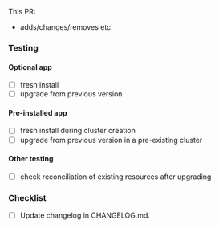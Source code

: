 <!--
Not all PRs will require all tests to be carried out. Refer to the
testing doc below and delete where appropriate.

https://intranet.giantswarm.io/docs/organizational-structure/teams/halo/app-testing/cert-manager/
-->

<!--
@app-squad-cert-manager will be automatically requested for review once
this PR has been submitted.
-->

This PR:

- adds/changes/removes etc

### Testing

#### Optional app

- [ ] fresh install
- [ ] upgrade from previous version

#### Pre-installed app

- [ ] fresh install during cluster creation
- [ ] upgrade from previous version in a pre-existing cluster

#### Other testing

<!--
Use helloworld app to obtain a certificate, then upgrade the app
and ensure the CRs are still reconciled after the upgrade.
-->

- [ ] check reconciliation of existing resources after upgrading

<!--
Changelog must always be updated.
-->

### Checklist

- [ ] Update changelog in CHANGELOG.md.

